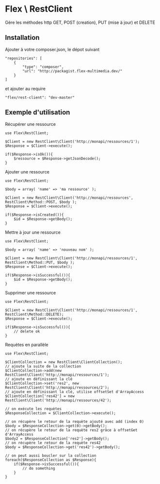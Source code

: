 Flex \ RestClient
============

Gère les méthodes http GET, POST (creation), PUT (mise à jour) et DELETE


Installation
------------

Ajouter à votre composer.json, le dépot suivant

	"repositories": [
        {
            "type": "composer",
            "url": "http://packagist.flex-multimedia.dev/"
        }
    ]

 et ajouter au require

	"flex/rest-client": "dev-master"


Exemple d'utilisation
---------------------

Récupérer une ressource

	use Flex\RestClient;

	$Client = new RestClient\Client('http://monapi/ressources/1');
	$Response = $Client->execute();

	if($Response->isOk()){
		$ressource = $Response->getJsonDecode();
	}

Ajouter une ressource

	use Flex\RestClient;

	$body = array( 'name' => 'ma ressource' );

	$Client = new RestClient\Client('http://monapi/ressources', RestClient\Method::POST, $body );
	$Response = $Client->execute();

	if($Response->isCreated()){
		$id = $Response->getBody();
	}

Mettre à jour une ressource

	use Flex\RestClient;

	$body = array( 'name' => 'nouveau nom' );

	$Client = new RestClient\Client('http://monapi/ressources/1', RestClient\Method::PUT, $body );
	$Response = $Client->execute();

	if($Response->isSuccessful()){
		$id = $Response->getBody();
	}

Supprimer une ressource

	use Flex\RestClient;

	$Client = new RestClient\Client('http://monapi/ressources/1', RestClient\Method::DELETE);
	$Response = $Client->execute();

	if($Response->isSuccessful()){
		// delete ok
	}

Requètes en parallèle

	use Flex\RestClient;

	$ClientCollection = new RestClient\ClientCollection();
	// ajoute la suite de la collection
	$ClientCollection->add(new RestClient\Client('http://monapi/ressources/1');
	// ajoute en définissant la clé
	$ClientCollection->set('res2', new RestClient\Client('http://monapi/ressources/2');
	// ajoute en définissant la clé, utilise offsetSet d'ArrayAccess
	$ClientCollection['res42'] = new RestClient\Client('http://monapi/ressources/42');

	// on exécute les requètes
	$ResponseCollection = $ClientCollection->execute();

	// on récupère le retour de la requète ajouté avec add (index 0)
	$body = $ResponseCollection->get(0)->getBody();
	// on récupère le retour de la requète res2 grâce à offsetGet d'ArrayAccess
	$body2 = $ResponseCollection['res2']->getBody();
	// on récupère le retour de la requète res42
	$body = $ResponseCollection->get('res42')->getBody();

	// on peut aussi boucler sur la collection
	foreach($ResponseCollection as $Response){
		if($Response->isSuccessful()){
			// do something
		}
	}